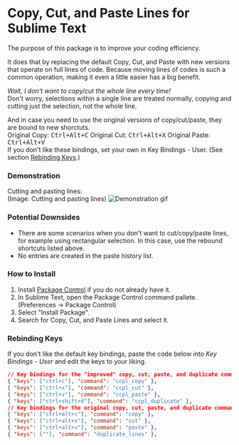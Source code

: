 # Copy, Cut, and Paste Lines for Sublime Text

The purpose of this package is to improve your coding efficiency.

It does that by replacing the default Copy, Cut, and Paste with new versions that operate on full lines of code. Because moving lines of codes is such a common operation, making it even a little easier has a big benefit.

*Wait, I don't want to copy/cut the whole line every time!*  
Don't worry, selections within a single line are treated normally, copying and cutting just the selection, not the whole line.

And in case you need to use the original versions of copy/cut/paste, they are bound to new shorctuts.  
Original Copy: <kbd>Ctrl+Alt+C</kbd> Original Cut: <kbd>Ctrl+Alt+X</kbd> Original Paste: <kbd>Ctrl+Alt+V</kbd>  
If you don't like these bindings, set your own in Key Bindings - User. (See section [Rebinding Keys](#rebinding-keys).)


### Demonstration

Cutting and pasting lines:  
(Image: Cutting and pasting lines)
![Demonstration gif](http://alanlynn.github.io/copy-cut-paste-lines-sublime/demo.gif)


### Potential Downsides

* There are some scenarios when you don't want to cut/copy/paste lines, for example using rectangular selection. In this case, use the rebound shortcuts listed above.
* No entries are created in the paste history list.


### How to Install

1. Install [Package Control](https://packagecontrol.io/installation) if you do not already have it.
2. In Sublime Text, open the Package Control command pallete. (Preferences → Package Control)
3. Select "Install Package".
4. Search for Copy, Cut, and Paste Lines and select it.


### Rebinding Keys

If you don't like the default key bindings, paste the code below into *Key Bindings - User* and edit the keys to your liking.

```json
// Key bindings for the "improved" copy, cut, paste, and duplicate commands:
{ "keys": ["ctrl+c"], "command": "ccpl_copy" },
{ "keys": ["ctrl+x"], "command": "ccpl_cut" },
{ "keys": ["ctrl+v"], "command": "ccpl_paste" },
{ "keys": ["ctrl+shift+d"], "command": "ccpl_duplicate" },
// Key bindings for the original copy, cut, paste, and duplicate commands:
{ "keys": ["ctrl+alt+c"], "command": "copy" },
{ "keys": ["ctrl+alt+x"], "command": "cut" },
{ "keys": ["ctrl+alt+v"], "command": "paste" },
{ "keys": [""], "command": "duplicate_lines" },
```
